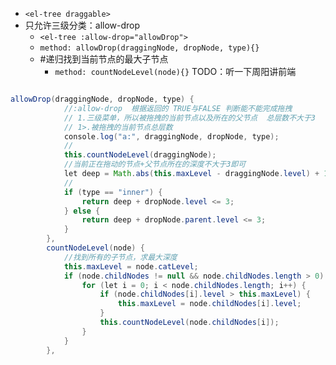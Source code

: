 - `<el-tree draggable>`
- 只允许三级分类：allow-drop
	- `<el-tree :allow-drop="allowDrop">`
	- `method: allowDrop(draggingNode, dropNode, type){}`
	- #递归找到当前节点的最大子节点
		- `method: countNodeLevel(node){}`
TODO：听一下周阳讲前端
```java 

allowDrop(draggingNode, dropNode, type) {
            //:allow-drop  根据返回的 TRUE与FALSE 判断能不能完成拖拽
            // 1.三级菜单，所以被拖拽的当前节点以及所在的父节点  总层数不大于3
            // 1>.被拖拽的当前节点总层数
            console.log("a:", draggingNode, dropNode, type);
            //
            this.countNodeLevel(draggingNode);
            //当前正在拖动的节点+父节点所在的深度不大于3即可
            let deep = Math.abs(this.maxLevel - draggingNode.level) + 1;
            //
            if (type == "inner") {
                return deep + dropNode.level <= 3;
            } else {
                return deep + dropNode.parent.level <= 3;
            }
        },
        countNodeLevel(node) {
            //找到所有的子节点，求最大深度
            this.maxLevel = node.catLevel;
            if (node.childNodes != null && node.childNodes.length > 0) {
                for (let i = 0; i < node.childNodes.length; i++) {
                    if (node.childNodes[i].level > this.maxLevel) {
                        this.maxLevel = node.childNodes[i].level;
                    }
                    this.countNodeLevel(node.childNodes[i]);
                }
            }
        },
```